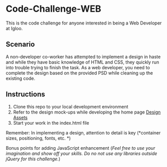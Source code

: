 # Code-Challenge-WEB
This is the code challenge for anyone interested in being a Web Developer at Igloo.

## Scenario
A non-developer co-worker has attempted to implement a design in haste and while they have basic knowledge of HTML and CSS, they quickly run into trouble trying to finish the task. As a web developer, you need to complete the design based on the provided PSD while cleaning up the existing code.

## Instructions
1. Clone this repo to your local development environment
2. Refer to the design mock-ups while developing the home page [Design Assets](https://github.com/IglooSoftware/Code-Challenge-WEB/tree/master/assets)
3. Start your work in the index.html file

Remember: In implementing a design, attention to detail is key (*container sizes, positioning, fonts, etc. *)

Bonus points for adding JavaScript enhancement (*Feel free to use your imagination and show off your skills. Do no not use any libraries outside jQuery for this challenge.*)
